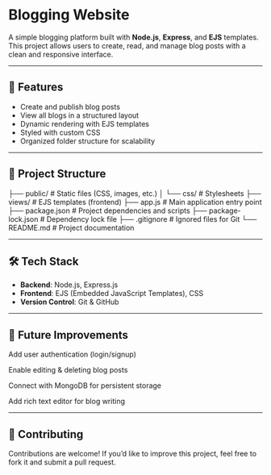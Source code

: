 # Blogging Website

A simple blogging platform built with **Node.js**, **Express**, and **EJS** templates.  
This project allows users to create, read, and manage blog posts with a clean and responsive interface.

---

## 🚀 Features
- Create and publish blog posts
- View all blogs in a structured layout
- Dynamic rendering with EJS templates
- Styled with custom CSS
- Organized folder structure for scalability

---

## 📂 Project Structure
├── public/ # Static files (CSS, images, etc.)
│ └── css/ # Stylesheets
├── views/ # EJS templates (frontend)
├── app.js # Main application entry point
├── package.json # Project dependencies and scripts
├── package-lock.json # Dependency lock file
├── .gitignore # Ignored files for Git
└── README.md # Project documentation

---

## 🛠️ Tech Stack
- **Backend**: Node.js, Express.js
- **Frontend**: EJS (Embedded JavaScript Templates), CSS
- **Version Control**: Git & GitHub

---

## 📌 Future Improvements

Add user authentication (login/signup)

Enable editing & deleting blog posts

Connect with MongoDB for persistent storage

Add rich text editor for blog writing

---

## 🤝 Contributing

Contributions are welcome!
If you’d like to improve this project, feel free to fork it and submit a pull request.
